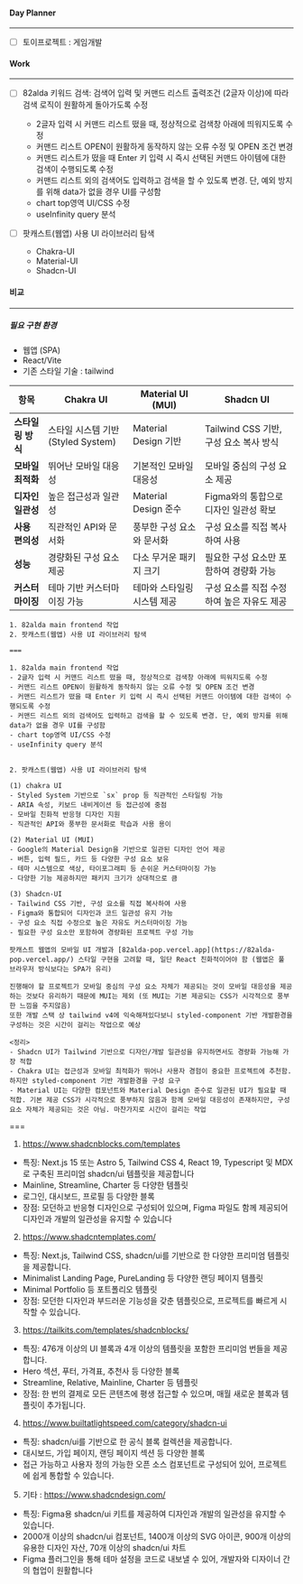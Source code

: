 
#### Day Planner
---
- [ ] 토이프로젝트 : 게임개발

#### Work
---
- [ ] 82alda 키워드 검색: 검색어 입력 및 커맨드 리스트 출력조건 (2글자 이상)에 따라 검색 로직이 원활하게 돌아가도록 수정 
	- 2글자 입력 시 커맨드 리스트 떴을 때, 정상적으로 검색창 아래에 띄워지도록 수정
	- 커맨드 리스트 OPEN이 원활하게 동작하지 않는 오류 수정 및 OPEN 조건 변경
	- 커맨드 리스트가 떴을 때 Enter 키 입력 시 즉시 선택된 커맨드 아이템에 대한 검색이 수행되도록 수정
	- 커맨드 리스트 외의 검색어도 입력하고 검색을 할 수 있도록 변경. 단, 예외 방지를 위해 data가 없을 경우 UI를 구성함
	- chart top영역 UI/CSS 수정
	- useInfinity query 분석

- [ ] 팟캐스트(웹앱) 사용 UI 라이브러리 탐색
	- Chakra-UI
	- Material-UI
	- Shadcn-UI

#### 비교
---

##### 필요 구현 환경
- 웹앱 (SPA)
- React/Vite
- 기존 스타일 기술 : tailwind

| 항목          | Chakra UI                  | Material UI (MUI)  | Shadcn UI                    |
| ----------- | -------------------------- | ------------------ | ---------------------------- |
| **스타일링 방식** | 스타일 시스템 기반 (Styled System) | Material Design 기반 | Tailwind CSS 기반, 구성 요소 복사 방식 |
| **모바일 최적화** | 뛰어난 모바일 대응성                | 기본적인 모바일 대응성       | 모바일 중심의 구성 요소 제공             |
| **디자인 일관성** | 높은 접근성과 일관성                | Material Design 준수 | Figma와의 통합으로 디자인 일관성 확보      |
| **사용 편의성**  | 직관적인 API와 문서화              | 풍부한 구성 요소와 문서화     | 구성 요소를 직접 복사하여 사용            |
| **성능**      | 경량화된 구성 요소 제공              | 다소 무거운 패키지 크기      | 필요한 구성 요소만 포함하여 경량화 가능       |
| **커스터마이징**  | 테마 기반 커스터마이징 가능            | 테마와 스타일링 시스템 제공    | 구성 요소를 직접 수정하여 높은 자유도 제공     |
```
1. 82alda main frontend 작업
2. 팟캐스트(웹앱) 사용 UI 라이브러리 탐색

===

1. 82alda main frontend 작업
- 2글자 입력 시 커맨드 리스트 떴을 때, 정상적으로 검색창 아래에 띄워지도록 수정
- 커맨드 리스트 OPEN이 원활하게 동작하지 않는 오류 수정 및 OPEN 조건 변경
- 커맨드 리스트가 떴을 때 Enter 키 입력 시 즉시 선택된 커맨드 아이템에 대한 검색이 수행되도록 수정
- 커맨드 리스트 외의 검색어도 입력하고 검색을 할 수 있도록 변경. 단, 예외 방지를 위해 data가 없을 경우 UI를 구성함
- chart top영역 UI/CSS 수정
- useInfinity query 분석


2. 팟캐스트(웹앱) 사용 UI 라이브러리 탐색

(1) chakra UI
- Styled System 기반으로 `sx` prop 등 직관적인 스타일링 가능
- ARIA 속성, 키보드 내비게이션 등 접근성에 중점
- 모바일 친화적 반응형 디자인 지원
- 직관적인 API와 풍부한 문서화로 학습과 사용 용이 

(2) Material UI (MUI)
- Google의 Material Design을 기반으로 일관된 디자인 언어 제공
- 버튼, 입력 필드, 카드 등 다양한 구성 요소 보유
- 테마 시스템으로 색상, 타이포그래피 등 손쉬운 커스터마이징 가능
- 다양한 기능 제공하지만 패키지 크기가 상대적으로 큼

(3) Shadcn-UI 
- Tailwind CSS 기반, 구성 요소를 직접 복사하여 사용
- Figma와 통합되어 디자인과 코드 일관성 유지 가능
- 구성 요소 직접 수정으로 높은 자유도 커스터마이징 가능
- 필요한 구성 요소만 포함하여 경량화된 프로젝트 구성 가능

팟캐스트 웹앱의 모바일 UI 개발과 [82alda-pop.vercel.app](https://82alda-pop.vercel.app/) 스타일 구현을 고려할 때, 일단 React 친화적이어야 함 (웹앱은 풀 브라우저 방식보다는 SPA가 유리)

진행해야 할 프로젝트가 모바일 중심의 구성 요소 자체가 제공되는 것이 모바일 대응성을 제공하는 것보다 유리하기 때문에 MUI는 제외 (또 MUI는 기본 제공되는 CSS가 시각적으로 풍부한 느낌을 주지않음)
또한 개발 스택 상 tailwind v4에 익숙해져있다보니 styled-component 기반 개발환경을 구성하는 것은 시간이 걸리는 작업으로 예상 

<정리>
- Shadcn UI가 Tailwind 기반으로 디자인/개발 일관성을 유지하면서도 경량화 가능해 가장 적합
- Chakra UI는 접근성과 모바일 최적화가 뛰어나 사용자 경험이 중요한 프로젝트에 추천함. 하지만 styled-component 기반 개발환경을 구성 요구
- Material UI는 다양한 컴포넌트와 Material Design 준수로 일관된 UI가 필요할 때 적합. 기본 제공 CSS가 시각적으로 풍부하지 않음과 함께 모바일 대응성이 존재하지만, 구성요소 자체가 제공되는 것은 아님. 마찬가지로 시간이 걸리는 작업
```


===

1. https://www.shadcnblocks.com/templates
 - 특징: Next.js 15 또는 Astro 5, Tailwind CSS 4, React 19, Typescript 및 MDX로 구축된 프리미엄 shadcn/ui 템플릿을 제공합니다
 - Mainline, Streamline, Charter 등 다양한 템플릿 
 - 로그인, 대시보드, 프로필 등 다양한 블록
 - 장점: 모던하고 반응형 디자인으로 구성되어 있으며, Figma 파일도 함께 제공되어 디자인과 개발의 일관성을 유지할 수 있습니다

2. https://www.shadcntemplates.com/
 - 특징:  Next.js, Tailwind CSS, shadcn/ui를 기반으로 한 다양한 프리미엄 템플릿을 제공합니다.
 - Minimalist Landing Page, PureLanding 등 다양한 랜딩 페이지 템플릿
 - Minimal Portfolio 등 포트폴리오 템플릿 
 - 장점: 모던한 디자인과 부드러운 기능성을 갖춘 템플릿으로, 프로젝트를 빠르게 시작할 수 있습니다.

3. https://tailkits.com/templates/shadcnblocks/
 - 특징: 476개 이상의 UI 블록과 4개 이상의 템플릿을 포함한 프리미엄 번들을 제공합니다.
 - Hero 섹션, 푸터, 가격표, 추천사 등 다양한 블록
 - Streamline, Relative, Mainline, Charter 등 템플릿
 - 장점: 한 번의 결제로 모든 콘텐츠에 평생 접근할 수 있으며, 매월 새로운 블록과 템플릿이 추가됩니다.

4. https://www.builtatlightspeed.com/category/shadcn-ui
 - 특징: shadcn/ui를 기반으로 한 공식 블록 컬렉션을 제공합니다.
 - 대시보드, 가입 페이지, 랜딩 페이지 섹션 등 다양한 블록
 - 접근 가능하고 사용자 정의 가능한 오픈 소스 컴포넌트로 구성되어 있어, 프로젝트에 쉽게 통합할 수 있습니다.

5. 기타 : https://www.shadcndesign.com/
 - 특징: Figma용 shadcn/ui 키트를 제공하여 디자인과 개발의 일관성을 유지할 수 있습니다.
 - 2000개 이상의 shadcn/ui 컴포넌트, 1400개 이상의 SVG 아이콘, 900개 이상의 유용한 디자인 자산, 70개 이상의 shadcn/ui 차트
 - Figma 플러그인을 통해 테마 설정을 코드로 내보낼 수 있어, 개발자와 디자이너 간의 협업이 원활합니다